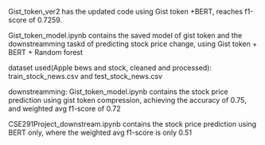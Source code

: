 Gist_token_ver2 has the updated code using Gist token +BERT, reaches f1-score of 0.7259.

Gist_token_model.ipynb contains the saved model of gist token and the downstreamming taskd of predicting stock price change, using Gist token + BERT + Random forest

dataset used(Apple bews and stock, cleaned and processed): 
train_stock_news.csv  and  test_stock_news.csv 

downstreamming:
Gist_token_model.ipynb contains the stock price prediction using gist token compression, achieving the accuracy of 0.75, and weighted avg f1-score of 0.72

CSE291Project_downstream.ipynb contains the stock price prediction using BERT only, where the weighted avg f1-score is only 0.51
